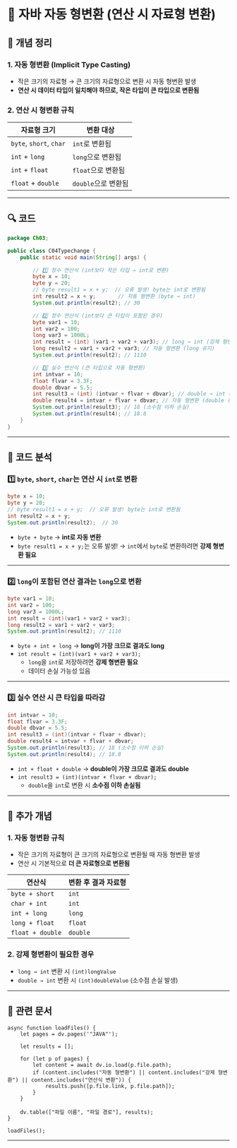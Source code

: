 # 📝 **자바 자동 형변환 (연산 시 자료형 변환)**

## 📌 **개념 정리**

### **1. 자동 형변환 (Implicit Type Casting)**

- 작은 크기의 자료형 → 큰 크기의 자료형으로 변환 시 자동 형변환 발생
- **연산 시 데이터 타입이 일치해야 하므로, 작은 타입이 큰 타입으로 변환됨**

### **2. 연산 시 형변환 규칙**

|자료형 크기|변환 대상|
|---|---|
|`byte`, `short`, `char`|`int`로 변환됨|
|`int` + `long`|`long`으로 변환됨|
|`int` + `float`|`float`으로 변환됨|
|`float` + `double`|`double`으로 변환됨|

---

## 🔍 **코드**

```java
package Ch03;

public class C04Typechange {
    public static void main(String[] args) {

        // 1️⃣ 정수 연산식 (int보다 작은 타입 → int로 변환)
        byte x = 10;
        byte y = 20;
        // byte result1 = x + y;  // 오류 발생! byte는 int로 변환됨
        int result2 = x + y;       // 자동 형변환 (byte → int)
        System.out.println(result2); // 30

        // 2️⃣ 정수 연산식 (int보다 큰 타입이 포함된 경우)
        byte var1 = 10;
        int var2 = 100;
        long var3 = 1000L;
        int result = (int) (var1 + var2 + var3); // long → int (강제 형변환 필요)
        long result2 = var1 + var2 + var3; // 자동 형변환 (long 유지)
        System.out.println(result2); // 1110

        // 3️⃣ 실수 연산식 (큰 타입으로 자동 형변환)
        int intvar = 10;
        float flvar = 3.3F;
        double dbvar = 5.5;
        int result3 = (int) (intvar + flvar + dbvar); // double → int (강제 형변환)
        double result4 = intvar + flvar + dbvar; // 자동 형변환 (double 유지)
        System.out.println(result3); // 18 (소수점 이하 손실)
        System.out.println(result4); // 18.8
    }
}
```

---

## 🔎 **코드 분석**

### **1️⃣ `byte`, `short`, `char`는 연산 시 `int`로 변환**

```java
byte x = 10;
byte y = 20;
// byte result1 = x + y;  // 오류 발생! byte는 int로 변환됨
int result2 = x + y;
System.out.println(result2);  // 30
```

- `byte + byte` → **int로 자동 변환**
- `byte result1 = x + y;`는 오류 발생! → `int`에서 `byte`로 변환하려면 **강제 형변환 필요**

---

### **2️⃣ `long`이 포함된 연산 결과는 `long`으로 변환**

```java
byte var1 = 10;
int var2 = 100;
long var3 = 1000L;
int result = (int)(var1 + var2 + var3);
long result2 = var1 + var2 + var3;
System.out.println(result2); // 1110
```

- `byte + int + long` → **long이 가장 크므로 결과도 long**
- `int result = (int)(var1 + var2 + var3);`
    - `long`을 `int`로 저장하려면 **강제 형변환 필요**
    - 데이터 손실 가능성 있음

---

### **3️⃣ 실수 연산 시 큰 타입을 따라감**

```java
int intvar = 10;
float flvar = 3.3F;
double dbvar = 5.5;
int result3 = (int)(intvar + flvar + dbvar); 
double result4 = intvar + flvar + dbvar;
System.out.println(result3); // 18 (소수점 이하 손실)
System.out.println(result4); // 18.8
```

- `int + float + double` → **double이 가장 크므로 결과도 double**
- `int result3 = (int)(intvar + flvar + dbvar);`
    - `double`을 `int`로 변환 시 **소수점 이하 손실됨**

---

## 📖 **추가 개념**

### **1. 자동 형변환 규칙**

- 작은 크기의 자료형이 큰 크기의 자료형으로 변환될 때 자동 형변환 발생
- 연산 시 기본적으로 **더 큰 자료형으로 변환됨**

|연산식|변환 후 결과 자료형|
|---|---|
|`byte + short`|`int`|
|`char + int`|`int`|
|`int + long`|`long`|
|`long + float`|`float`|
|`float + double`|`double`|

### **2. 강제 형변환이 필요한 경우**

- `long → int` 변환 시 `(int)longValue`
- `double → int` 변환 시 `(int)doubleValue` (소수점 손실 발생)

---

## 📌 **관련 문서**

```dataviewjs
async function loadFiles() {
    let pages = dv.pages('"JAVA"');  

    let results = [];

    for (let p of pages) {
        let content = await dv.io.load(p.file.path); 
        if (content.includes("자동 형변환") || content.includes("강제 형변환") || content.includes("연산식 변환")) {
            results.push([p.file.link, p.file.path]); 
        }
    }

    dv.table(["파일 이름", "파일 경로"], results);
}

loadFiles();
```

---
